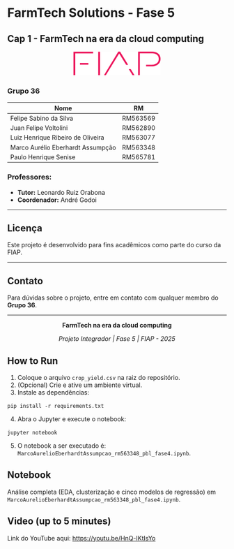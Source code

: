 # FarmTech Solutions - Fase 5
## Cap 1 - FarmTech na era da cloud computing

<p align="center">
  <img src="imagens/logo-fiap.png" alt="FIAP Logo" width="200"/>
</p>

### **Grupo 36**

| Nome | RM |
|------|-----|
| Felipe Sabino da Silva | RM563569 |
| Juan Felipe Voltolini | RM562890  |
| Luiz Henrique Ribeiro de Oliveira | RM563077 |
| Marco Aurélio Eberhardt Assumpção | RM563348 |
| Paulo Henrique Senise | RM565781 |

### **Professores:**
- **Tutor:** Leonardo Ruiz Orabona
- **Coordenador:** André Godoi

---



## **Licença**

Este projeto é desenvolvido para fins acadêmicos como parte do curso da FIAP.

---

## **Contato**

Para dúvidas sobre o projeto, entre em contato com qualquer membro do **Grupo 36**.

---

<p align="center">
  <strong>FarmTech na era da cloud computing </strong>
</p>

<p align="center">
  <i>Projeto Integrador | Fase 5 | FIAP - 2025</i>
</p>

## **How to Run**

1. Coloque o arquivo `crop_yield.csv` na raiz do repositório.
2. (Opcional) Crie e ative um ambiente virtual.
3. Instale as dependências:

```
pip install -r requirements.txt
```

4. Abra o Jupyter e execute o notebook:

```
jupyter notebook
```

5. O notebook a ser executado é: `MarcoAurelioEberhardtAssumpcao_rm563348_pbl_fase4.ipynb`.

## **Notebook**

Análise completa (EDA, clusterização e cinco modelos de regressão) em `MarcoAurelioEberhardtAssumpcao_rm563348_pbl_fase4.ipynb`.

## **Video (up to 5 minutes)**

Link do YouTube aqui: <https://youtu.be/HnQ-IKtIsYo>

